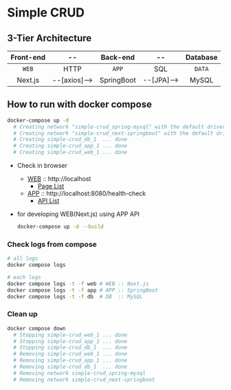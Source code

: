 # Simple CRUD

## 3-Tier Architecture

| Front-end |      --      |  Back-end  |     --     | Database |
| :-------: | :----------: | :--------: | :--------: | :------: |
|   `WEB`   |     HTTP     |   `APP`    |    SQL     |  `DATA`  |
|  Next.js  | --[axios]--> | SpringBoot | --[JPA]--> |  MySQL   |

## How to run with docker compose

```bash
docker-compose up -d
  # Creating network "simple-crud_spring-mysql" with the default driver
  # Creating network "simple-crud_next-springboot" with the default driver
  # Creating simple-crud_db_1  ... done
  # Creating simple-crud_app_1 ... done
  # Creating simple-crud_web_1 ... done
```
- Check in browser
  - [WEB](./web#web-on-nextjs) :: http://localhost
    - [Page List](./web#page-list)
  - [APP](./app#app-on-spring-boot) :: http://localhost:8080/health-check
    - [API List](./app#rest-api-list)

- for developing WEB(Next.js) using APP API

  ```bash
  docker-compose up -d --build
  ```

### Check logs from compose

```bash
# all logs
docker compose logs

# each logs
docker compose logs -t -f web # WEB :: Next.js
docker compose logs -t -f app # APP :: SpringBoot
docker compose logs -t -f db  # DB  :: MySQL
```

### Clean up

```bash
docker compose down
  # Stopping simple-crud_web_1 ... done
  # Stopping simple-crud_app_1 ... done
  # Stopping simple-crud_db_1  ... done
  # Removing simple-crud_web_1 ... done
  # Removing simple-crud_app_1 ... done
  # Removing simple-crud_db_1  ... done
  # Removing network simple-crud_spring-mysql
  # Removing network simple-crud_next-springboot
```
